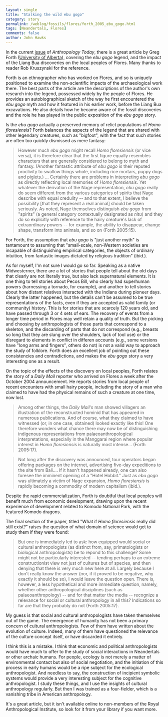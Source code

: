 ```yaml
---
layout: single 
title: "Stalking the wild ebu gogo" 
category: story
permalink: /weblog/fossils/flores/forth_2005_ebu_gogo.html
tags: [Neandertals, Flores] 
comments: false 
author: John Hawks 
---
```



<p>
In the current <a href="http://www.therai.org.uk/pubs/at/contents/current_issue.html">issue</a> of <i>Anthropology Today</i>, there is a great article by Greg Forth (<a href="http://www.uofaweb.ualberta.ca/anthropology/academicfaculty.cfm">University of Alberta</a>), covering the <i>ebu gogo</i> legend, and the impact of the Liang Bua discoveries on the local peoples of Flores. Many thanks to reader Rob Kruszynski for the reference. 
</p>

<p>
Forth is an ethnographer who has worked on Flores, and so is uniquely positioned to examine the non-scientific impacts of the archaeological work there. The best parts of the article are the descriptions of the author's own research into the legend, possessed widely by the people of Flores. He provides an autobiographical sketch of the way he first encountered the <i>ebu gogo</i> myth and how it featured in his earlier work, before the Liang Bua excavations. He also details how he became aware of the fossil discoveries and the role he has played in the public exposition of the <i>ebu gogo</i> story. 
</p>

<p>
Is the <i>ebu gogo</i> actually a preserved memory of relict populations of <i>Homo floresiensis</i>? Forth balances the aspects of the legend that are shared with other legendary creatures, such as "bigfoot", with the fact that such stories are often too quickly dismissed as mere fantasy: 
</p>

<blockquote>However much <i>ebu gogo</i> might recall <i>Homo floresiensis</i> (or vice versa), it is therefore clear that the first figure equally resembles characters that are generally considered to belong to myth and fantasy. (Another fantastic attribute of <i>ebu gogo</i> is their reputed proclivity to swallow things whole, including rice mortars, puppy dogs and piglets.) ... Certainly there are problems in interpreting <i>ebu gogo</i> as directly reflecting local memories of <i>Homo floresiensis</i>. Yet whatever the derivation of the Nage representation, <i>ebu gogo</i> really do seem different from the various categories of spirits that Nage describe with equal credulity -- and to that extent, I believe the possibility [that they represent a real animal] should be taken seriously. As noted, Nage themselves distinguish <i>ebu gogo</i> from "spirits" (a general category contextually designated as <i>nitu</i>) and they do so explicitly with reference to the hairy creature's lack of extraordinary powers -- for example, the ability to disappear, change shape, transform into animals, and so on (Forth 2005:15). </blockquote>

<p>
For Forth, the assumption that <i>ebu gogo</i> is "just another myth" is tantamount to assuming that "small-scale, non-Western societies are incapable of distinguishing empirical categories, the objects of ordinary intuition, from fantastic images dictated by religious tradition" (ibid.).
</p>

<p>
As for myself, I'm not sure I would go so far. Speaking as a native Midwesterner, there are a lot of stories that people tell about the old days that clearly are not literally true, but also lack supernatural elements. It is one thing to tell stories about Pecos Bill, who clearly had superhuman powers (harnessing a tornado, for example), and another to tell stories about how distant relatives interacted with the Indians during pioneer days. Clearly the latter happened, but the details can't be assumed to be true representations of the facts, even if they are accepted as valid family (or community) history. This is for stories that are scarcely 120 years old, and have passed through 3 or 4 sets of ears. The recovery of events from a longer time period in Flores may well retain a quality of truth. But the picking and choosing by anthropologists of those parts that correspond to a skeleton, and the discarding of parts that do not correspond (e.g., breasts so long that they are slung over the shoulders, lack of tool use) or the disregard to elements in conflict in differen accounts (e.g., some versions have "long arms and fingers", others do not) is not a valid way to approach the study of folklore. Forth does an excellent job of pointing out these consistencies and contradictions, and makes the <i>ebu gogo</i> story a very interesting one as a result. 
</p>

<p>
On the topic of the effects of the discovery on local peoples, Forth relates the story of a <i>Daily Mail</i> reporter who arrived on Flores a week after the October 2004 announcement. He reports stories from local people of recent encounters with small hairy people, including the story of a man who claimed to have had the physical remains of such a creature at one time, now lost. 
</p>

<blockquote>Among other things, the <i>Daily Mail</i>'s man showed villagers an illustration of the reconstructed hominid that has appeared in numerous publications. And of course, what they claimed to have witnessed (or, in one case, obtained) looked exactly like this! One therefore wonders what chance there may now be of distinguishing indigenous representations from palaeoanthropological interpretations, especially in the Manggarai region where popular interest in <i>Homo floresiensis</i> is naturally most intense... (Forth 2005:17).</blockquote>

<blockquote>Not long after the discovery was announced, tour operators began offering packages on the internet, advertising five-day expeditions to the site from Bali.... If it hasn't happened already, one can also foresee the imminent opening of a "Hotel Hobbit." Just as <i>ebu gogo</i> was ultimately a victim of Nage expansion, <i>Homo floresiensis</i> is rapidly becoming a commodity of modern capitalism (ibid.). </blockquote>

<p>
Despite the rapid commercialization, Forth is doubtful that local peoples will benefit much from economic development, drawing upon the recent experience of development related to Komodo National Park, with the featured Komodo dragons. 
</p>

<p>
The final section of the paper, titled "What if <i>Homo floresiensis</i> really did still exist?" raises the question of what domain of science would get to study them if they were found: 
</p>

<blockquote>But one is immediately led to ask: how equipped would social or cultural anthropologists (as distinct from, say, primatologists or biological anthropologists) be to repond to this challenge? Some might not be particularly interested -- tending perhaps to an extreme constructionist view not just of cultures but of species, and then denying that there is very much new here at all. Largely because I don't really know the answer (nor, if it proved to be negative, why exactly it should be so), I would leave the question open. There is, however, a less hypothetical and more immediate question, namely, whether other anthropological disciplines (such as palaeoanthropology) -- and for that matter the media -- recognize a relevance for social or cultural anthropology in all this? Indications so far are that they probably do not (Forth 2005:17). </blockquote>

<p>
My guess is that social and cultural anthropologists have taken themselves out of the game. The emergence of humanity has not been a primary concern of cultural anthropologists. Few of them have written about the evolution of culture. Indeed, many of them have questioned the relevance of the culture concept itself, or have discarded it entirely. 
</p>

<p>
I think this is a mistake. I think that economic and political anthropologists would have much to offer to the study of social interactions in Neandertals or other archaic humans. For people, ecology is not merely a matter of environmental contact but also of social negotiation, and the initiation of this process in early humans would be a ripe subject for the ecological anthropologist. And needless to say, the construction of incipient symbolic systems would provide a very interesting subject for the cognitive anthropologist. I study these things, and I use the insights of cultural anthropology regularly. But then I was trained as a four-fielder, which is a vanishing tribe in American anthropology. 
</p>

<p>
It's a great article, but it isn't available online to non-members of the Royal Anthropological Institute, so look for it from your library if you want more. 
</p>

